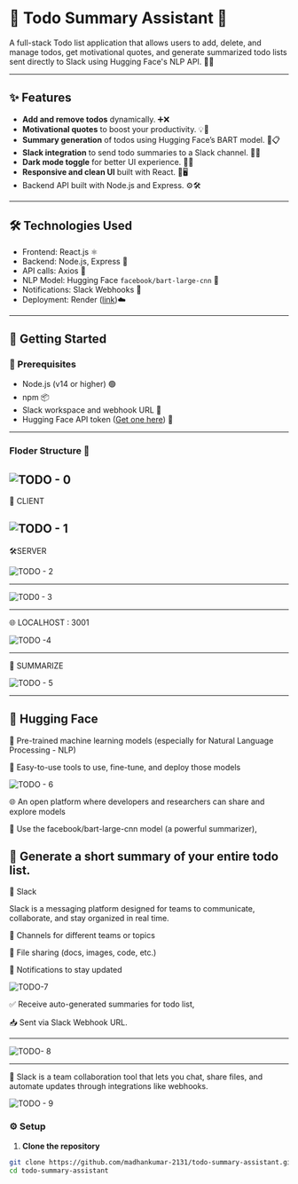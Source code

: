 # 📝 Todo Summary Assistant 🚀

A full-stack Todo list application that allows users to add, delete, and manage todos, get motivational quotes, and generate summarized todo lists sent directly to Slack using Hugging Face's NLP API. 🤖💬

---

## ✨ Features

- **Add and remove todos** dynamically. ➕❌
- **Motivational quotes** to boost your productivity. 💡🌟
- **Summary generation** of todos using Hugging Face’s BART model. 🧠📋
- **Slack integration** to send todo summaries to a Slack channel. 🔔💬
- **Dark mode toggle** for better UI experience. 🌙🌓
- **Responsive and clean UI** built with React. 📱🖥️
- Backend API built with Node.js and Express. ⚙️🛠️

---

## 🛠️ Technologies Used

- Frontend: React.js ⚛️
- Backend: Node.js, Express 🚀
- API calls: Axios 📡
- NLP Model: Hugging Face `facebook/bart-large-cnn` 🤗
- Notifications: Slack Webhooks 🔗
- Deployment: Render ([link](https://todo-summary-assistant-y2vw.onrender.com))☁️

---

## 🚀 Getting Started

### 🔧 Prerequisites

- Node.js (v14 or higher) 🟢
- npm 📦
- Slack workspace and webhook URL 💬
- Hugging Face API token ([Get one here](https://huggingface.co/settings/tokens)) 🔑

----
### Floder Structure 📁 
![TODO - 0](https://github.com/user-attachments/assets/1a67055a-af76-401d-8c23-149daa11f7e1)
---
 🎨 CLIENT

 
![TODO - 1](https://github.com/user-attachments/assets/caaed60b-d484-41da-b635-d3db49a1d2d3)
---
 🛠️SERVER

 
![TODO - 2](https://github.com/user-attachments/assets/4d4c0cdc-9c61-4cc6-a75b-37db8a1bbe00)

----
![TOD0 - 3](https://github.com/user-attachments/assets/8c141825-bf2d-4f56-9dee-b83162c38f26)

----
🌐 LOCALHOST : 3001 


![TODO -4](https://github.com/user-attachments/assets/985d4e8d-1506-41d1-9ecc-f27d960eb308)

----
📘 SUMMARIZE


![TODO - 5](https://github.com/user-attachments/assets/f3615529-6bb7-4318-b819-6bd799947d1e)

---
🤖 Hugging Face
----
🧠 Pre-trained machine learning models (especially for Natural Language Processing - NLP)

🚀 Easy-to-use tools to use, fine-tune, and deploy those models

![TODO - 6](https://github.com/user-attachments/assets/455e792c-12d5-4b91-a4a5-af661a7d1d71)



🌐 An open platform where developers and researchers can share and explore models

🤖 Use the facebook/bart-large-cnn model (a powerful summarizer),

🧾 Generate a short summary of your entire todo list.  
---
💬 Slack

Slack is a messaging platform designed for teams to communicate, collaborate, and stay organized in real time.

💬 Channels for different teams or topics

📂 File sharing (docs, images, code, etc.)

🔔 Notifications to stay updated


![TODO-7](https://github.com/user-attachments/assets/fffb932c-915d-4c76-9cdc-368962c93710)


✅ Receive auto-generated summaries for todo list,

📥 Sent via Slack Webhook URL.


---

![TODO- 8](https://github.com/user-attachments/assets/efd2efa1-02c0-449f-9e1c-726d0acfe026)


---

🎯    Slack is a team collaboration tool that lets you chat, share files, and automate updates through integrations like webhooks.


![TODO - 9](https://github.com/user-attachments/assets/30ee2a96-da27-4d9a-82f2-a3a1ca168fd3)


### ⚙️ Setup

1. **Clone the repository**

```bash
git clone https://github.com/madhankumar-2131/todo-summary-assistant.git
cd todo-summary-assistant

